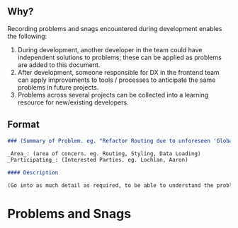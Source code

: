## Why?

Recording problems and snags encountered during development enables the following:

1. During development, another developer in the team could have independent solutions to problems; these can be applied as problems are added to this document.
2. After development, someone responsible for DX in the frontend team can apply improvements to tools / processes to anticipate the same problems in future projects.
3. Problems across several projects can be collected into a learning resource for new/existing developers.

## Format

```markdown
### (Summary of Problem. eg. "Refactor Routing due to unforeseen 'Global Modals'")

_Area_: (area of concern. eg. Routing, Styling, Data Loading)
_Participating_: (Interested Parties. eg. Lochlan, Aaron)

#### Description

(Go into as much detail as required, to be able to understand the problem having minimal experience in the codebase.)
```

# Problems and Snags
